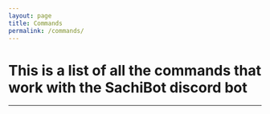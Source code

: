 ```yaml
---
layout: page
title: Commands
permalink: /commands/
---
```


# This is a list of all the commands that work with the SachiBot discord bot




---

